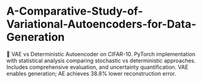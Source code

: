 # A-Comparative-Study-of-Variational-Autoencoders-for-Data-Generation
🧠 VAE vs Deterministic Autoencoder on CIFAR-10. PyTorch implementation with statistical analysis comparing stochastic vs deterministic approaches. Includes comprehensive evaluation, and uncertainty quantification. VAE enables generation; AE achieves 38.8% lower reconstruction error.
